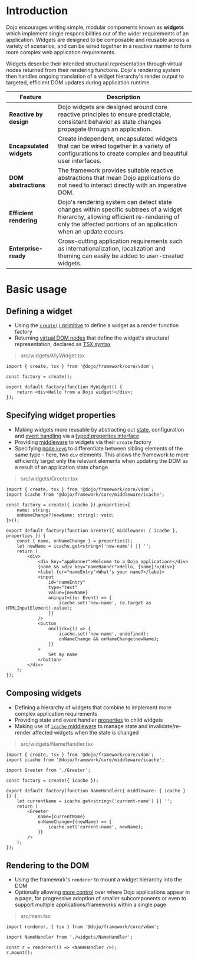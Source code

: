 # Introduction

Dojo encourages writing simple, modular components known as **widgets** which implement single responsibilities out of the wider requirements of an application. Widgets are designed to be composable and reusable across a variety of scenarios, and can be wired together in a reactive manner to form more complex web application requirements.

Widgets describe their intended structural representation through virtual nodes returned from their rendering functions. Dojo's rendering system then handles ongoing translation of a widget hierarchy's render output to targeted, efficient DOM updates during application runtime.

| Feature                  | Description                                                                                                                                                                                             |
| ------------------------ | ------------------------------------------------------------------------------------------------------------------------------------------------------------------------------------------------------- |
| **Reactive by design**   | Dojo widgets are designed around core reactive principles to ensure predictable, consistent behavior as state changes propagate through an application.                                                 |
| **Encapsulated widgets** | Create independent, encapsulated widgets that can be wired together in a variety of configurations to create complex and beautiful user interfaces.                                                     |
| **DOM abstractions**     | The framework provides suitable reactive abstractions that mean Dojo applications do not need to interact directly with an imperative DOM.                                                              |
| **Efficient rendering**  | Dojo's rendering system can detect state changes within specific subtrees of a widget hierarchy, allowing efficient re-rendering of only the affected portions of an application when an update occurs. |
| **Enterprise-ready**     | Cross-cutting application requirements such as internationalization, localization and theming can easily be added to user-created widgets.                                                              |

# Basic usage

## Defining a widget

-   Using the [`create()` primitive](/learn/creating-widgets/widget-fundamentals#basic-widget-structure) to define a widget as a render function factory
-   Returning [virtual DOM nodes](/learn/creating-widgets/rendering-widgets/#working-with-the-vdom) that define the widget's structural representation, declared as [TSX syntax](/learn/creating-widgets/rendering-widgets/#working-with-the-vdom)

> src/widgets/MyWidget.tsx

```tsx
import { create, tsx } from '@dojo/framework/core/vdom';

const factory = create();

export default factory(function MyWidget() {
	return <div>Hello from a Dojo widget!</div>;
});
```

## Specifying widget properties

-   Making widgets more reusable by abstracting out [state](/learn/creating-widgets/managing-state), configuration and [event handling](/learn/creating-widgets/enabling-interactivity) via a [typed properties interface](./supplemental.md#intermediate-passing-widget-properties)
-   Providing [middleware](/learn/middleware/introduction) to widgets via their `create` factory
-   Specifying [node `key`s](/learn/creating-widgets/configuring-widgets-through-properties#vdom-node-keys) to differentiate between sibling elements of the same type - here, two `div` elements. This allows the framework to more efficiently target only the relevant elements when updating the DOM as a result of an application state change

> src/widgets/Greeter.tsx

```tsx
import { create, tsx } from '@dojo/framework/core/vdom';
import icache from '@dojo/framework/core/middleware/icache';

const factory = create({ icache }).properties<{
	name: string;
	onNameChange?(newName: string): void;
}>();

export default factory(function Greeter({ middleware: { icache }, properties }) {
	const { name, onNameChange } = properties();
	let newName = icache.get<string>('new-name') || '';
	return (
		<div>
			<div key="appBanner">Welcome to a Dojo application!</div>
			{name && <div key="nameBanner">Hello, {name}!</div>}
			<label for="nameEntry">What's your name?</label>
			<input
				id="nameEntry"
				type="text"
				value={newName}
				oninput={(e: Event) => {
					icache.set('new-name', (e.target as HTMLInputElement).value);
				}}
			/>
			<button
				onclick={() => {
					icache.set('new-name', undefined);
					onNameChange && onNameChange(newName);
				}}
			>
				Set my name
			</button>
		</div>
	);
});
```

## Composing widgets

-   Defining a hierarchy of widgets that combine to implement more complex application requirements
-   Providing state and event handler [properties](/learn/creating-widgets/configuring-widgets-through-properties) to child widgets
-   Making use of [`icache` middleware](/learn/middleware/available-middleware#icache) to manage state and invalidate/re-render affected widgets when the state is changed

> src/widgets/NameHandler.tsx

```tsx
import { create, tsx } from '@dojo/framework/core/vdom';
import icache from '@dojo/framework/core/middleware/icache';

import Greeter from './Greeter';

const factory = create({ icache });

export default factory(function NameHandler({ middleware: { icache } }) {
	let currentName = icache.get<string>('current-name') || '';
	return (
		<Greeter
			name={currentName}
			onNameChange={(newName) => {
				icache.set('current-name', newName);
			}}
		/>
	);
});
```

## Rendering to the DOM

-   Using the framework's `renderer` to mount a widget hierarchy into the DOM
-   Optionally allowing [more control](/learn/creating-widgets/rendering-widgets#mountoptions-properties) over where Dojo applications appear in a page, for progressive adoption of smaller subcomponents or even to support multiple applications/frameworks within a single page

> src/main.tsx

```tsx
import renderer, { tsx } from '@dojo/framework/core/vdom';

import NameHandler from './widgets/NameHandler';

const r = renderer(() => <NameHandler />);
r.mount();
```
